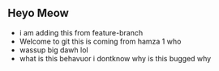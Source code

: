 ## Heyo Meow

- i am adding this from feature-branch
- Welcome to git this is coming from hamza 1 who
- wassup big dawh lol 
- what is this behavuor i dontknow 
why is this bugged why